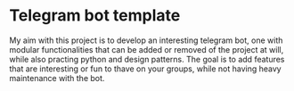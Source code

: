 # Telegram bot template
My aim with this project is to develop an interesting telegram bot, one with modular functionalities that can be added or removed of the project at will, while also practing python and design patterns.
The goal is to add features that are interesting or fun to thave on your groups, while not having heavy maintenance with the bot.
